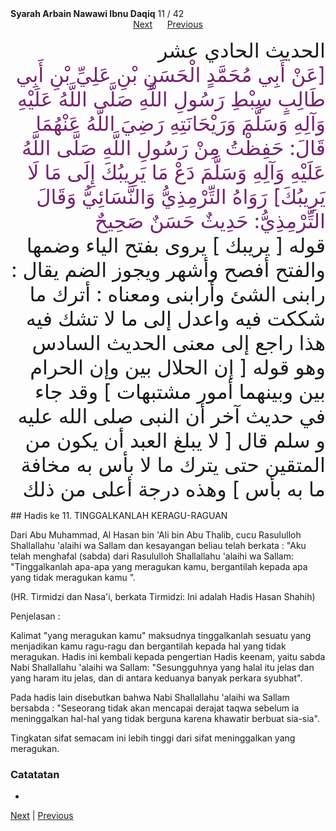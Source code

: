 <tr><td align=center><b>Syarah Arbain Nawawi Ibnu Daqiq</b> 11 / 42<br></td></tr><tr><td valign=top><center><a href='12'>Next</a> &nbsp; &nbsp; &nbsp;<a href='10'>Previous</a></center><section class='nass'><p lang='ar' dir='rtl' align=right><font size=6> الحديث الحادي عشر <br />
<!-- [ عن أبي محمد الحسن بن علي بن أبي طالب سبط رسول الله صلى الله عليه وآله وسلم وريحانته رضي الله عنهما قال : حفظت من رسول الله صلى الله عليه وآله وسلم دع ما يريبك إلى ما لا يريبك ] <br />
رواه الترمذي والنسائي وقال الترمذي : حديث حسن صحيح <br /> -->
<font color="#77216F">
[عَنْ أَبِي مُحَمَّدٍ الْحَسَنِ بْنِ عَلِيِّ بْنِ أَبِي طَالِبٍ سِبْطِ رَسُولِ اللَّهِ صَلَّى اللَّهُ عَلَيْهِ وَآلِهِ وَسَلَّمَ وَرَيْحَانَتِهِ رَضِيَ اللَّهُ عَنْهُمَا قَالَ: حَفِظْتُ مِنْ رَسُولِ اللَّهِ صَلَّى اللَّهُ عَلَيْهِ وَآلِهِ وَسَلَّمَ دَعْ مَا يَرِيبُكَ إِلَى مَا لَا يَرِيبُكَ] رَوَاهُ التِّرْمِذِيُّ وَالنَّسَائِيُّ وَقَالَ التِّرْمِذِيُّ: حَدِيثٌ حَسَنٌ صَحِيحٌ
</font>
<br/>
قوله [ يريبك ] يروى بفتح الياء وضمها والفتح أفصح وأشهر ويجوز الضم يقال : رابنى الشئ وأرابنى ومعناه : أترك ما شككت فيه واعدل إلى ما لا تشك فيه هذا راجع إلى معنى الحديث السادس وهو قوله [ إن الحلال بين وإن الحرام بين وبينهما أمور مشتبهات ] وقد جاء في حديث آخر أن النبى صلى الله عليه و سلم قال [ لا يبلغ العبد أن يكون من المتقين حتى يترك ما لا بأس به مخافة ما به بأس ] وهذه درجة أعلى من ذلك <br />
</font></p></section>

<div markdown="1">
## Hadis ke 11. TINGGALKANLAH KERAGU-RAGUAN

Dari Abu Muhammad, Al Hasan bin 'Ali bin Abu Thalib, cucu Rasululloh Shallallahu 'alaihi wa Sallam dan kesayangan beliau telah berkata : "Aku telah menghafal (sabda) dari  Rasululloh Shallallahu 'alaihi  wa  Sallam:  "Tinggalkanlah apa-apa  yang meragukan kamu, bergantilah kepada apa yang tidak meragukan kamu ".

(HR. Tirmidzi dan Nasa'i, berkata Tirmidzi: Ini adalah Hadis Hasan Shahih)

Penjelasan :

Kalimat "yang meragukan kamu" maksudnya tinggalkanlah sesuatu yang menjadikan kamu ragu-ragu dan bergantilah kepada hal yang tidak meragukan. Hadis ini kembali kepada pengertian Hadis keenam, yaitu sabda Nabi Shallallahu 'alaihi wa Sallam: "Sesungguhnya yang halal itu jelas dan yang haram itu jelas, dan di antara keduanya banyak perkara syubhat".

Pada hadis lain disebutkan bahwa Nabi Shallallahu 'alaihi wa Sallam bersabda : "Seseorang tidak akan mencapai derajat taqwa sebelum ia meninggalkan hal-hal yang tidak berguna karena khawatir berbuat sia-sia".

Tingkatan sifat semacam ini lebih tinggi dari sifat meninggalkan yang meragukan.

### Catatatan  
- 
[Next](12) | [Previous](10)
</div>
